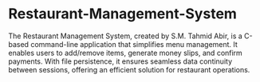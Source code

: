 # Restaurant-Management-System
The Restaurant Management System, created by S.M. Tahmid Abir, is a C-based command-line application that simplifies menu management. It enables users to add/remove items, generate money slips, and confirm payments. With file persistence, it ensures seamless data continuity between sessions, offering an efficient solution for restaurant operations.
